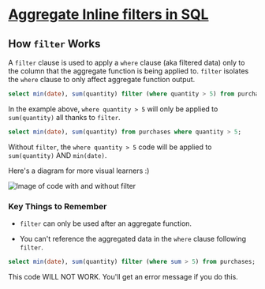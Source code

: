 # [Aggregate Inline filters in SQL](https://egghead.io/lessons/postgresql-aggregate-inline-filters-in-sql)

## How `filter` Works

A `filter` clause is used to apply a `where` clause (aka filtered data) only to the column that the aggregate function is being applied to. `filter` isolates the `where` clause to only affect aggregate function output.

```sql
select min(date), sum(quantity) filter (where quantity > 5) from purchases;
```

In the example above, `where quantity > 5` will only be applied to `sum(quantity)` all thanks to `filter`.

```sql
select min(date), sum(quantity) from purchases where quantity > 5;
```

Without `filter`, the `where quantity > 5` code will be applied to `sum(quantity)` AND `min(date)`.

Here's a diagram for more visual learners :)

![Image of code with and without filter](https://res.cloudinary.com/dg3gyk0gu/image/upload/v1589829472/transcript-images/withwithoutfilter.jpg)

### Key Things to Remember

- `filter` can only be used after an aggregate function.

- You can't reference the aggregated data in the `where` clause following `filter`.

```sql
select min(date), sum(quantity) filter (where sum > 5) from purchases;
```

This code WILL NOT WORK. You'll get an error message if you do this.
